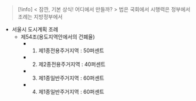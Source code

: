 >[!info] < 잠깐, 기본 상식! 어디에서 만들까? >
법은 국회에서
시행력은 정부에서
조례는  지방정부에서

* 서울시 도시계획 조례
	* 제54조(용도지역안에서의 건폐율)
		* 1. 제1종전용주거지역 : 50퍼센트
		* 2. 제2종전용주거지역 : 40퍼센트
		* 3. 제1종일반주거지역 : 60퍼센트
		* 4. 제1종일반주거지역 : 60퍼센트